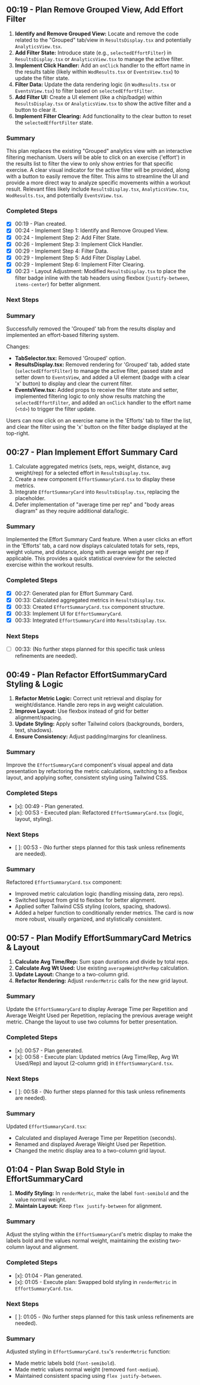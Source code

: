## 00:19 - Plan Remove Grouped View, Add Effort Filter

1.  **Identify and Remove Grouped View:** Locate and remove the code related to the "Grouped" tab/view in `ResultsDisplay.tsx` and potentially `AnalyticsView.tsx`.
2.  **Add Filter State:** Introduce state (e.g., `selectedEffortFilter`) in `ResultsDisplay.tsx` or `AnalyticsView.tsx` to manage the active filter.
3.  **Implement Click Handler:** Add an `onClick` handler to the effort name in the results table (likely within `WodResults.tsx` or `EventsView.tsx`) to update the filter state.
4.  **Filter Data:** Update the data rendering logic (in `WodResults.tsx` or `EventsView.tsx`) to filter based on `selectedEffortFilter`.
5.  **Add Filter UI:** Create a UI element (like a chip/badge) within `ResultsDisplay.tsx` or `AnalyticsView.tsx` to show the active filter and a button to clear it.
6.  **Implement Filter Clearing:** Add functionality to the clear button to reset the `selectedEffortFilter` state.

### Summary

This plan replaces the existing "Grouped" analytics view with an interactive filtering mechanism. Users will be able to click on an exercise ('effort') in the results list to filter the view to only show entries for that specific exercise. A clear visual indicator for the active filter will be provided, along with a button to easily remove the filter. This aims to streamline the UI and provide a more direct way to analyze specific movements within a workout result. Relevant files likely include `ResultsDisplay.tsx`, `AnalyticsView.tsx`, `WodResults.tsx`, and potentially `EventsView.tsx`.

### Completed Steps

*   [x] 00:19 - Plan created.
*   [x] 00:24 - Implement Step 1: Identify and Remove Grouped View.
*   [x] 00:24 - Implement Step 2: Add Filter State.
*   [x] 00:26 - Implement Step 3: Implement Click Handler.
*   [x] 00:29 - Implement Step 4: Filter Data.
*   [x] 00:29 - Implement Step 5: Add Filter Display Label.
*   [x] 00:29 - Implement Step 6: Implement Filter Clearing.
*   [x] 00:23 - Layout Adjustment: Modified `ResultsDisplay.tsx` to place the filter badge inline with the tab headers using flexbox (`justify-between`, `items-center`) for better alignment.

### Next Steps


### Summary
Successfully removed the 'Grouped' tab from the results display and implemented an effort-based filtering system. 

Changes:
- **TabSelector.tsx:** Removed 'Grouped' option.
- **ResultsDisplay.tsx:** Removed rendering for 'Grouped' tab, added state (`selectedEffortFilter`) to manage the active filter, passed state and setter down to `EventsView`, and added a UI element (badge with a clear 'x' button) to display and clear the current filter.
- **EventsView.tsx:** Added props to receive the filter state and setter, implemented filtering logic to only show results matching the `selectedEffortFilter`, and added an `onClick` handler to the effort name (`<td>`) to trigger the filter update.

Users can now click on an exercise name in the 'Efforts' tab to filter the list, and clear the filter using the 'x' button on the filter badge displayed at the top-right.

## 00:27 - Plan Implement Effort Summary Card
1.  Calculate aggregated metrics (sets, reps, weight, distance, avg weight/rep) for a selected effort in `ResultsDisplay.tsx`.
2.  Create a new component `EffortSummaryCard.tsx` to display these metrics.
3.  Integrate `EffortSummaryCard` into `ResultsDisplay.tsx`, replacing the placeholder.
4.  Defer implementation of "average time per rep" and "body areas diagram" as they require additional data/logic.

### Summary
Implemented the Effort Summary Card feature. When a user clicks an effort in the 'Efforts' tab, a card now displays calculated totals for sets, reps, weight volume, and distance, along with average weight per rep if applicable. This provides a quick statistical overview for the selected exercise within the workout results.

### Completed Steps
* [x] 00:27: Generated plan for Effort Summary Card.
* [x] 00:33: Calculated aggregated metrics in `ResultsDisplay.tsx`.
* [x] 00:33: Created `EffortSummaryCard.tsx` component structure.
* [x] 00:33: Implement UI for `EffortSummaryCard`.
* [x] 00:33: Integrated `EffortSummaryCard` into `ResultsDisplay.tsx`.

### Next Steps
* [ ] 00:33: (No further steps planned for this specific task unless refinements are needed).

## 00:49 - Plan Refactor EffortSummaryCard Styling & Logic

1.  **Refactor Metric Logic:** Correct unit retrieval and display for weight/distance. Handle zero reps in avg weight calculation.
2.  **Improve Layout:** Use flexbox instead of grid for better alignment/spacing.
3.  **Update Styling:** Apply softer Tailwind colors (backgrounds, borders, text, shadows).
4.  **Ensure Consistency:** Adjust padding/margins for cleanliness.

### Summary

Improve the `EffortSummaryCard` component's visual appeal and data presentation by refactoring the metric calculations, switching to a flexbox layout, and applying softer, consistent styling using Tailwind CSS.

### Completed Steps

* [x]: 00:49 - Plan generated.
* [x]: 00:53 - Executed plan: Refactored `EffortSummaryCard.tsx` (logic, layout, styling).

### Next Steps

* [ ]: 00:53 - (No further steps planned for this task unless refinements are needed).

### Summary
Refactored `EffortSummaryCard.tsx` component:
- Improved metric calculation logic (handling missing data, zero reps).
- Switched layout from grid to flexbox for better alignment.
- Applied softer Tailwind CSS styling (colors, spacing, shadows).
- Added a helper function to conditionally render metrics.
The card is now more robust, visually organized, and stylistically consistent.

## 00:57 - Plan Modify EffortSummaryCard Metrics & Layout

1.  **Calculate Avg Time/Rep:** Sum span durations and divide by total reps.
2.  **Calculate Avg Wt Used:** Use existing `averageWeightPerRep` calculation.
3.  **Update Layout:** Change to a two-column grid.
4.  **Refactor Rendering:** Adjust `renderMetric` calls for the new grid layout.

### Summary

Update the `EffortSummaryCard` to display Average Time per Repetition and Average Weight Used per Repetition, replacing the previous average weight metric. Change the layout to use two columns for better presentation.

### Completed Steps

* [x]: 00:57 - Plan generated.
* [x]: 00:58 - Execute plan: Updated metrics (Avg Time/Rep, Avg Wt Used/Rep) and layout (2-column grid) in `EffortSummaryCard.tsx`.

### Next Steps

* [ ]: 00:58 - (No further steps planned for this task unless refinements are needed).

### Summary
Updated `EffortSummaryCard.tsx`:
- Calculated and displayed Average Time per Repetition (seconds).
- Renamed and displayed Average Weight Used per Repetition.
- Changed the metric display area to a two-column grid layout.

## 01:04 - Plan Swap Bold Style in EffortSummaryCard

1.  **Modify Styling:** In `renderMetric`, make the label `font-semibold` and the value normal weight.
2.  **Maintain Layout:** Keep `flex justify-between` for alignment.

### Summary

Adjust the styling within the `EffortSummaryCard`'s metric display to make the labels bold and the values normal weight, maintaining the existing two-column layout and alignment.

### Completed Steps

* [x]: 01:04 - Plan generated.
* [x]: 01:05 - Execute plan: Swapped bold styling in `renderMetric` in `EffortSummaryCard.tsx`.

### Next Steps

* [ ]: 01:05 - (No further steps planned for this task unless refinements are needed).

### Summary
Adjusted styling in `EffortSummaryCard.tsx`'s `renderMetric` function:
- Made metric labels bold (`font-semibold`).
- Made metric values normal weight (removed `font-medium`).
- Maintained consistent spacing using `flex justify-between`.
